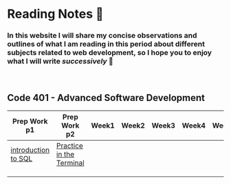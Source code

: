 # **Reading Notes** :notebook:
### In this website I will share my concise observations and outlines of what I am reading in this period about different subjects related to web development, so I hope you to enjoy what I will write *successively* :see_no_evil:
 <br>

 ##  Code 401 - Advanced Software Development
 
|Prep Work p1   | Prep Work p2 | Week1 | Week2   | Week3   | Week4   | Week5   | Week6   | Week7   |
|---|---|---|---|---|---|---|---|---|
|  [introduction to SQL](/SQL.md) | [Practice in the Terminal](/Terminal.md) |   |   |   |   |   |   |   |
|   |   |   |   |   |   |   |   |   |
|   |   |   |   |   |   |   |   |   |
|   |   |   |   |   |   |   |   |   |